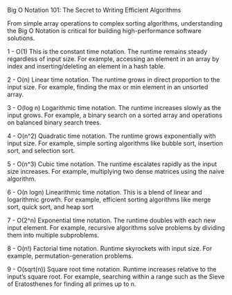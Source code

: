 Big O Notation 101: The Secret to Writing Efficient Algorithms 
 
From simple array operations to complex sorting algorithms, understanding the Big O Notation is critical for building high-performance software solutions. 
 
1 - O(1) 
This is the constant time notation. The runtime remains steady regardless of input size. For example, accessing an element in an array by index and inserting/deleting an element in a hash table. 
 
2 - O(n) 
Linear time notation. The runtime grows in direct proportion to the input size. For example, finding the max or min element in an unsorted array. 
 
3 - O(log n) 
Logarithmic time notation. The runtime increases slowly as the input grows. For example, a binary search on a sorted array and operations on balanced binary search trees. 
 
4 - O(n^2) 
Quadratic time notation. The runtime grows exponentially with input size. For example, simple sorting algorithms like bubble sort, insertion sort, and selection sort. 
 
5 - O(n^3) 
Cubic time notation. The runtime escalates rapidly as the input size increases. For example, multiplying two dense matrices using the naive algorithm. 
 
6 - O(n logn) 
Linearithmic time notation. This is a blend of linear and logarithmic growth. For example, efficient sorting algorithms like merge sort, quick sort, and heap sort 
 
7 - O(2^n) 
Exponential time notation. The runtime doubles with each new input element. For example, recursive algorithms solve problems by dividing them into multiple subproblems. 
 
8 - O(n!) 
Factorial time notation. Runtime skyrockets with input size. For example, permutation-generation problems. 
 
9 - O(sqrt(n)) 
Square root time notation. Runtime increases relative to the input’s square root. For example, searching within a range such as the Sieve of Eratosthenes for finding all primes up to n. 
